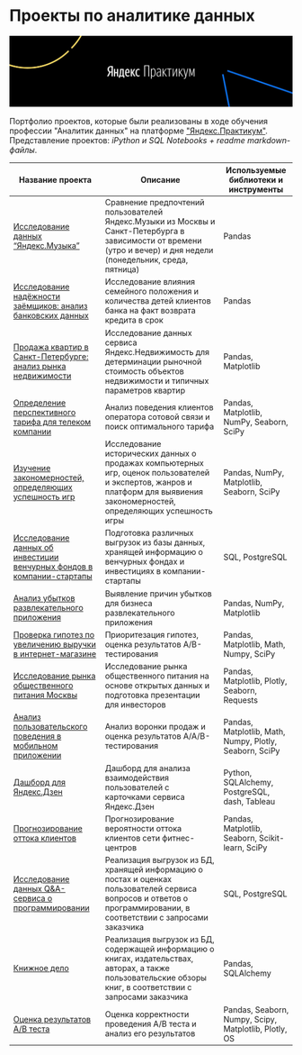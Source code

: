 # Проекты по аналитике данных

[![Яндекс.Практикум](https://github.com/I-Prokofev/Yandex.Practicum_projects/blob/main/Yandex%20Practicum_logo.jpeg)](https://praktikum.yandex.ru/)

Портфолио проектов, которые были реализованы в ходе обучения профессии "Аналитик данных" на платформе ["Яндекс.Практикум"](https://praktikum.yandex.ru/). 
Представление проектов: *iPython и SQL Notebooks + readme markdown-файлы*.

Название проекта |	Описание	| Используемые библиотеки и инструменты
-----------------|------------|------------------------
[Исследование данных “Яндекс.Музыка”](https://github.com/I-Prokofev/Yandex.Practicum_projects/tree/main/Big%20cities%20music) |	Сравнение предпочтений пользователей Яндекс.Музыки из Москвы и Санкт-Петербурга в зависимости от времени (утро и вечер) и дня недели (понедельник, среда, пятница)	| Pandas
[Исследование надёжности заёмщиков: анализ банковских данных](https://github.com/I-Prokofev/Yandex.Practicum_projects/tree/main/Borrowers%20reliability%20analysis) | Исследование влияния семейного положения и количества детей клиентов банка на факт возврата кредита в срок | Pandas
[Продажа квартир в Санкт-Петербурге: анализ рынка недвижимости](https://github.com/I-Prokofev/Yandex.Practicum_projects/tree/main/Real%20estate%20market%20analysis) | Исследование данных сервиса Яндекс.Недвижимость для детерминации рыночной стоимость объектов недвижимости и типичных параметров квартир | Pandas, Matplotlib
[Определение перспективного тарифа для телеком компании](https://github.com/I-Prokofev/Yandex.Practicum_projects/tree/main/%D0%A1ellular%20operator%20tariffs%20analysis) | Анализ поведения клиентов оператора сотовой связи и поиск оптимального тарифа | Pandas, Matplotlib, NumPy, Seaborn, SciPy
[Изучение закономерностей, определяющих успешность игр](https://github.com/I-Prokofev/Yandex.Practicum_projects/tree/main/Game%20sales%20data%20analysis) | Иccледование исторических данных о продажах компьютерных игр, оценок пользователей и экспертов, жанров и платформ для выявиения закономерностей, определяющих успешность игры  | Pandas, NumPy, Matplotlib, Seaborn, SciPy
[Исследование данных об инвестиции венчурных фондов в компании-стартапы](https://github.com/I-Prokofev/Yandex.Practicum_projects/tree/main/Investment%20data%20research) | Подготовка различных выгрузок из базы данных, хранящей информацию о венчурных фондах и инвестициях в компании-стартапы | SQL, PostgreSQL
[Анализ убытков развлекательного приложения](https://github.com/I-Prokofev/Yandex.Practicum_projects/tree/main/Mobile%20app%20loss%20analysis) | Выявление причин убытков для бизнеса развлекательного приложения | Pandas, NumPy, Matplotlib
[Проверка гипотез по увеличению выручки в интернет-магазине](https://github.com/I-Prokofev/Yandex.Practicum_projects/tree/main/Online%20store%20revenue%20increase) | Приоритезация гипотез, оценка результатов A/B-тестирования | Pandas, Matplotlib, Math, Numpy, SciPy
[Исследование рынка общественного питания Москвы](https://github.com/I-Prokofev/Yandex.Practicum_projects/tree/main/Moscow%20catering%20market%20research) | Исследование рынка общественного питания на основе открытых данных и подготовка презентации для инвесторов | Pandas, Matplotlib, Plotly, Seaborn, Requests
[Анализ пользовательского поведения в мобильном приложении](https://github.com/I-Prokofev/Yandex.Practicum_projects/tree/main/Mobile%20app%20users%20behavior%20analysis) | Анализ воронки продаж и оценка результатов A/A/B-тестирования  | Pandas, Matplotlib, Math, Numpy, Plotly, Seaborn, SciPy
[Дашборд для Яндекс.Дзен](https://github.com/I-Prokofev/Yandex.Practicum_projects/tree/main/Dashboard%20for%20Yandex.Zen) | Дашборд для анализа взаимодействия пользователей с карточками сервиса Яндекс.Дзен | Python, SQLAlchemy, PostgreSQL, dash, Tableau
[Прогнозирование оттока клиентов](https://github.com/I-Prokofev/Yandex.Practicum_projects/tree/main/Customer%20outflow%20probability%20prediction) |Прогнозирование вероятности оттока клиентов сети фитнес-центров | Pandas, Matplotlib, Seaborn, Scikit-learn, SciPy
[Исследование данных Q&A-сервиса о программировании](https://github.com/I-Prokofev/Yandex.Practicum_projects/tree/main/Programming%20Q%26A%20data%20research) | Реализация выгрузок из БД, хранящей информацию о постах и оценках пользователей сервиса вопросов и ответов о программировании, в соответствии с запросами заказчика | SQL, PostgreSQL
[Книжное дело](https://github.com/I-Prokofev/Yandex.Practicum_projects/tree/main/Book%20business) | Реализация выгрузок из БД, содержащей информацию о книгах, издательствах, авторах, а также пользовательские обзоры книг, в соответствии с запросами заказчика | Pandas, SQLAlchemy
[Оценка результатов А/В теста](https://github.com/I-Prokofev/Yandex.Practicum_projects/tree/main/A_B-test_result_analysis) | Оценка корректности проведения A/B теста и анализ его результатов | Pandas, Seaborn, Numpy, Scipy, Matplotlib, Plotly, OS
